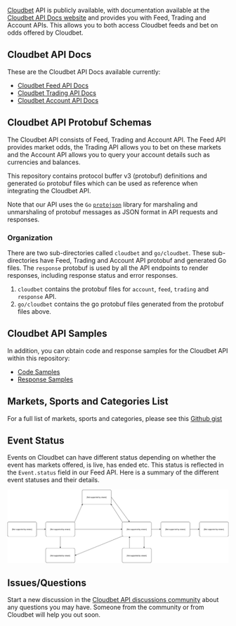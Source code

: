 [Cloudbet](https://www.cloudbet.com/) API is publicly available, with documentation available at the [Cloudbet API Docs website](https://docs.cloudbet.com/) and provides you with Feed, Trading and Account APIs. This allows you to both access Cloudbet feeds and bet on odds offered by Cloudbet.

## Cloudbet API Docs

These are the Cloudbet API Docs available currently:

* [Cloudbet Feed API Docs](https://docs.cloudbet.com/?urls.primaryName=Feed)
* [Cloudbet Trading API Docs](https://docs.cloudbet.com/?urls.primaryName=Trading)
* [Cloudbet Account API Docs](https://docs.cloudbet.com/?urls.primaryName=Account)


## Cloudbet API Protobuf Schemas

The Cloudbet API consists of Feed, Trading and Account API. The Feed API provides market odds, the Trading API allows you to bet on these markets and the Account API allows you to query your account details such as currencies and balances.

This repository contains protocol buffer v3 (protobuf) definitions and generated `Go` protobuf files which can be used as reference when integrating the Cloudbet API.

Note that our API uses the `Go` [`protojson`](https://pkg.go.dev/google.golang.org/protobuf/encoding/protojson) library for marshaling and unmarshaling of protobuf messages as JSON format in API requests and responses.

### Organization

There are two sub-directories called `cloudbet` and `go/cloudbet`. These sub-directories have Feed, Trading and Account API protobuf and generated Go files. The `response` protobuf is used by all the API endpoints to render responses, including response status and error responses.

1. `cloudbet` contains the protobuf files for `account`, `feed`, `trading` and `response` API.
2. `go/cloudbet` contains the go protobuf files generated from the protobuf files above.

## Cloudbet API Samples

In addition, you can obtain code and response samples for the Cloudbet API within this repository:

* [Code Samples](https://github.com/Cloudbet/docs/blob/master/api-sample.js)
* [Response Samples](https://github.com/Cloudbet/docs/blob/master/api-responses.md)

## Markets, Sports and Categories List

For a full list of markets, sports and categories, please see this [Github gist](https://gist.github.com/kgravenreuth/6703e1e213aecac4d5728f2f699d34e7)

## Event Status

Events on Cloudbet can have different status depending on whether the event has markets offered, is live, has ended etc. This status is reflected in the `Event.status` field in our Feed API. Here is a summary of the different event statuses and their details.

![Cloudbet API Event Status](./event_status.svg)

## Issues/Questions

Start a new discussion in the [Cloudbet API discussions community](https://github.com/Cloudbet/docs/discussions) about any questions you may have. Someone from the community or from Cloudbet will help you out soon.
